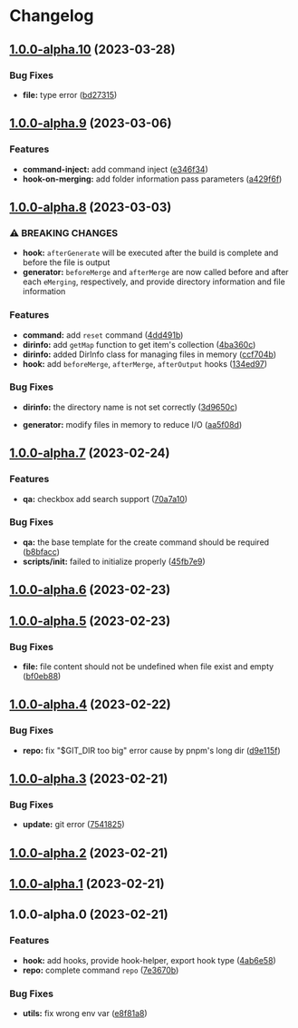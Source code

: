 # Changelog
## [1.0.0-alpha.10](https://github.com/NoraH1to/setup-cli/compare/v1.0.0-alpha.9...v1.0.0-alpha.10) (2023-03-28)


### Bug Fixes

* **file:** type error ([bd27315](https://github.com/NoraH1to/setup-cli/commit/bd27315adeddd2b0e42d993e793685e139cf11fc))

## [1.0.0-alpha.9](https://github.com/NoraH1to/setup-cli/compare/v1.0.0-alpha.8...v1.0.0-alpha.9) (2023-03-06)


### Features

* **command-inject:** add command inject ([e346f34](https://github.com/NoraH1to/setup-cli/commit/e346f34d8bcff4e1eaef2a119d4e9b8662482c33))
* **hook-on-merging:** add folder information pass parameters ([a429f6f](https://github.com/NoraH1to/setup-cli/commit/a429f6f11ab079bce5bea6eba8bee1790f4d20b2))

## [1.0.0-alpha.8](https://github.com/NoraH1to/setup-cli/compare/v1.0.0-alpha.7...v1.0.0-alpha.8) (2023-03-03)


### ⚠ BREAKING CHANGES

* **hook:** `afterGenerate` will be executed after the build is complete and before the file is
output
* **generator:** `beforeMerge` and `afterMerge` are now called before and after each `eMerging`,
respectively, and provide directory information and file information

### Features

* **command:** add `reset` command ([4dd491b](https://github.com/NoraH1to/setup-cli/commit/4dd491bbdae73753ede7b5b69e2ba0723bf7c2f0))
* **dirinfo:** add `getMap` function to get item's collection ([4ba360c](https://github.com/NoraH1to/setup-cli/commit/4ba360c900852ba6db0c833c9ab6bdec1e3089e6))
* **dirinfo:** added DirInfo class for managing files in memory ([ccf704b](https://github.com/NoraH1to/setup-cli/commit/ccf704b5287038be9c5a91fbad50739dd80c5606))
* **hook:** add `beforeMerge`, `afterMerge`, `afterOutput` hooks ([134ed97](https://github.com/NoraH1to/setup-cli/commit/134ed97f08c56d77d40521d9d08405a8cdf37e4d))


### Bug Fixes

* **dirinfo:** the directory name is not set correctly ([3d9650c](https://github.com/NoraH1to/setup-cli/commit/3d9650cc97ded426b626b8cf7a04da832b982198))


* **generator:** modify files in memory to reduce I/O ([aa5f08d](https://github.com/NoraH1to/setup-cli/commit/aa5f08dc18194bab178b9026652e063f5971b24a))

## [1.0.0-alpha.7](https://github.com/NoraH1to/setup-cli/compare/v1.0.0-alpha.6...v1.0.0-alpha.7) (2023-02-24)


### Features

* **qa:** checkbox add search support ([70a7a10](https://github.com/NoraH1to/setup-cli/commit/70a7a10678786d89893d31d258ecbe43a3a69706))


### Bug Fixes

* **qa:** the base template for the create command should be required ([b8bfacc](https://github.com/NoraH1to/setup-cli/commit/b8bfaccf496d3e2c18db70a92e89ba86672fae1d))
* **scripts/init:** failed to initialize properly ([45fb7e9](https://github.com/NoraH1to/setup-cli/commit/45fb7e9558a430e612c424d373be00aad6d971c3))

## [1.0.0-alpha.6](https://github.com/NoraH1to/setup-cli/compare/v1.0.0-alpha.5...v1.0.0-alpha.6) (2023-02-23)

## [1.0.0-alpha.5](https://github.com/NoraH1to/setup-cli/compare/v1.0.0-alpha.4...v1.0.0-alpha.5) (2023-02-23)


### Bug Fixes

* **file:** file content should not be undefined when file exist and empty ([bf0eb88](https://github.com/NoraH1to/setup-cli/commit/bf0eb88980e4dc1daf1f67cafd70c056667fb584))

## [1.0.0-alpha.4](https://github.com/NoraH1to/setup-cli/compare/v1.0.0-alpha.3...v1.0.0-alpha.4) (2023-02-22)


### Bug Fixes

* **repo:** fix "$GIT_DIR too big" error cause by pnpm's long dir ([d9e115f](https://github.com/NoraH1to/setup-cli/commit/d9e115f9169f2ef31ffd7b7ac3068b329060551c))

## [1.0.0-alpha.3](https://github.com/NoraH1to/setup-cli/compare/v1.0.0-alpha.2...v1.0.0-alpha.3) (2023-02-21)


### Bug Fixes

* **update:** git error ([7541825](https://github.com/NoraH1to/setup-cli/commit/7541825ee381807eae1f45321de3c0f5c59aec10))

## [1.0.0-alpha.2](https://github.com/NoraH1to/setup-cli/compare/v1.0.0-alpha.1...v1.0.0-alpha.2) (2023-02-21)

## [1.0.0-alpha.1](https://github.com/NoraH1to/setup-cli/compare/v1.0.0-alpha.0...v1.0.0-alpha.1) (2023-02-21)

## 1.0.0-alpha.0 (2023-02-21)


### Features

* **hook:** add hooks, provide hook-helper, export hook type ([4ab6e58](https://github.com/NoraH1to/setup-cli/commit/4ab6e5885c27db243703c3bb86ad2d8ab573c96a))
* **repo:** complete command `repo` ([7e3670b](https://github.com/NoraH1to/setup-cli/commit/7e3670bc80d66c2725368f918b1debafe5af4867))


### Bug Fixes

* **utils:** fix wrong env var ([e8f81a8](https://github.com/NoraH1to/setup-cli/commit/e8f81a8b736091abdc1696d7ceebc524113cc8b1))
